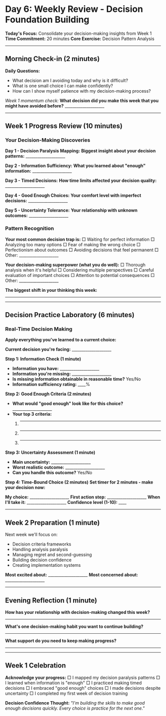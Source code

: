 # Day 6: Weekly Review - Decision Foundation Building

**Today's Focus:** Consolidate your decision-making insights from Week 1
**Time Commitment:** 20 minutes
**Core Exercise:** Decision Pattern Analysis

---

## Morning Check-in (2 minutes)

**Daily Questions:**
- What decision am I avoiding today and why is it difficult?
- What is one small choice I can make confidently?
- How can I show myself patience with my decision-making process?

*Week 1 momentum check:*
**What decision did you make this week that you might have avoided before?** ____________________

---

## Week 1 Progress Review (10 minutes)

### Your Decision-Making Discoveries

**Day 1 - Decision Paralysis Mapping:**
**Biggest insight about your decision patterns:** ____________________

**Day 2 - Information Sufficiency:**
**What you learned about "enough" information:** ____________________

**Day 3 - Timed Decisions:**
**How time limits affected your decision quality:** ____________________

**Day 4 - Good Enough Choices:**
**Your comfort level with imperfect decisions:** ____________________

**Day 5 - Uncertainty Tolerance:**
**Your relationship with unknown outcomes:** ____________________

### Pattern Recognition

**Your most common decision trap is:**
□ Waiting for perfect information
□ Analyzing too many options
□ Fear of making the wrong choice
□ Perfectionism about outcomes
□ Avoiding decisions that feel permanent
□ Other: ____________________

**Your decision-making superpower (what you do well):**
□ Thorough analysis when it's helpful
□ Considering multiple perspectives
□ Careful evaluation of important choices
□ Attention to potential consequences
□ Other: ____________________

**The biggest shift in your thinking this week:**
____________________

---

## Decision Practice Laboratory (6 minutes)

### Real-Time Decision Making

**Apply everything you've learned to a current choice:**

**Current decision you're facing:** ____________________

**Step 1: Information Check (1 minute)**
- **Information you have:** ____________________
- **Information you're missing:** ____________________
- **Is missing information obtainable in reasonable time?** Yes/No
- **Information sufficiency rating:** ____%

**Step 2: Good Enough Criteria (2 minutes)**
- **What would "good enough" look like for this choice?** ____________________
- **Your top 3 criteria:**
  1. ____________________
  2. ____________________
  3. ____________________

**Step 3: Uncertainty Assessment (1 minute)**
- **Main uncertainty:** ____________________
- **Worst realistic outcome:** ____________________
- **Can you handle this outcome?** Yes/No

**Step 4: Time-Bound Choice (2 minutes)**
**Set timer for 2 minutes - make your decision now:**

**My choice:** ____________________
**First action step:** ____________________
**When I'll take it:** ____________________
**Confidence level (1-10):** ____

---

## Week 2 Preparation (1 minute)

Next week we'll focus on:
- Decision criteria frameworks
- Handling analysis paralysis
- Managing regret and second-guessing
- Building decision confidence
- Creating implementation systems

**Most excited about:** ____________________
**Most concerned about:** ____________________

---

## Evening Reflection (1 minute)

**How has your relationship with decision-making changed this week?**
____________________

**What's one decision-making habit you want to continue building?**
____________________

**What support do you need to keep making progress?**
____________________

---

## Week 1 Celebration
**Acknowledge your progress:**
□ I mapped my decision paralysis patterns
□ I learned when information is "enough"
□ I practiced making timed decisions
□ I embraced "good enough" choices
□ I made decisions despite uncertainty
□ I completed my first week of decision training

**Decision Confidence Thought:**
*"I'm building the skills to make good enough decisions quickly. Every choice is practice for the next one."*